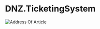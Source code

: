 # DNZ.TicketingSystem

![Address Of Article](https://s17.picofile.com/file/8424642668/virgool_grpc_part2.png)
